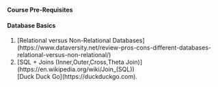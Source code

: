 **Course Pre-Requisites**

#### Database Basics
<ol>
<li>  [Relational versus Non-Relational Databases] (https://www.dataversity.net/review-pros-cons-different-databases-relational-versus-non-relational/)</li>
<li>  [SQL + Joins (Inner,Outer,Cross,Theta Join)] (https://en.wikipedia.org/wiki/Join_(SQL))</li>
  [Duck Duck Go](https://duckduckgo.com).
</ol> 

